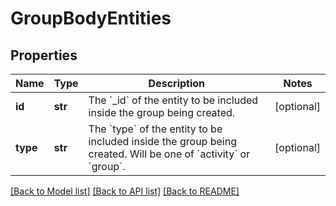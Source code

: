 # GroupBodyEntities

## Properties
Name | Type | Description | Notes
------------ | ------------- | ------------- | -------------
**id** | **str** | The &#x60;_id&#x60; of the entity to be included inside the group being created. | [optional] 
**type** | **str** | The &#x60;type&#x60; of the entity to be included inside the group being created. Will be one of &#x60;activity&#x60; or &#x60;group&#x60;. | [optional] 

[[Back to Model list]](../README.md#documentation-for-models) [[Back to API list]](../README.md#documentation-for-api-endpoints) [[Back to README]](../README.md)

